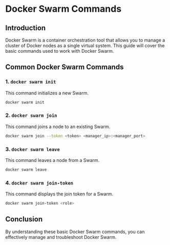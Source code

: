 # Docker Swarm Commands

## Introduction

Docker Swarm is a container orchestration tool that allows you to manage a cluster of Docker nodes as a single virtual system. This guide will cover the basic commands used to work with Docker Swarm.

## Common Docker Swarm Commands

### 1. `docker swarm init`

This command initializes a new Swarm.

```bash
docker swarm init
```

### 2. `docker swarm join`

This command joins a node to an existing Swarm.

```bash
docker swarm join --token <token> <manager_ip>:<manager_port>
```

### 3. `docker swarm leave`

This command leaves a node from a Swarm.

```bash
docker swarm leave
```

### 4. `docker swarm join-token`

This command displays the join token for a Swarm.

```bash
docker swarm join-token <role>
```

## Conclusion

By understanding these basic Docker Swarm commands, you can effectively manage and troubleshoot Docker Swarm.

